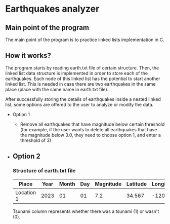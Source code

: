 # Earthquakes analyzer
## Main point of the program
The main point of the program is to practice linked lists implementation in C.
## How it works?
The program starts by reading earth.txt file of certain structure. Then, the linked list data structure is implemented in order to store each of the earthquakes. Each node of this linked list has the potential to start another linked list. This is needed in case there are two earthquakes in the same place (place with the same name in earth.txt file).

After successfully storing the details of earthquakes inside a nested linked list, some options are offered to the user to analyze or modify the data.
- Option 1
  - Remove all earthquakes that have magnitude below certain threshold (for example, if the user wants to delete all earthquakes that have the magnitude below 3.0, they need to choose option 1, and enter a threshold of 3)
- Option 2
  - 

  ### Structure of earth.txt file
  | Place      | Year | Month | Day | Magnitude | Latitude | Longitude | Tsunami |
  |------------|------|-------|-----|-----------|----------|-----------|---------|
  | Location 1 | 2023 | 01    | 01  | 7.2       | 34.567   | -120.789  | 1       |

  Tsunami column represents whether there was a tsunami (1) or wasn't (0).

